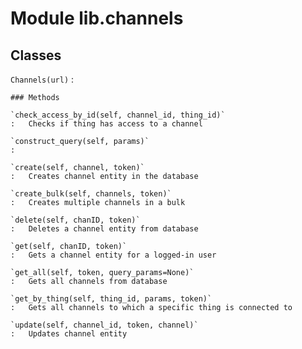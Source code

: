 Module lib.channels
===================

Classes
-------

`Channels(url)`
:   

    ### Methods

    `check_access_by_id(self, channel_id, thing_id)`
    :   Checks if thing has access to a channel

    `construct_query(self, params)`
    :

    `create(self, channel, token)`
    :   Creates channel entity in the database

    `create_bulk(self, channels, token)`
    :   Creates multiple channels in a bulk

    `delete(self, chanID, token)`
    :   Deletes a channel entity from database

    `get(self, chanID, token)`
    :   Gets a channel entity for a logged-in user

    `get_all(self, token, query_params=None)`
    :   Gets all channels from database

    `get_by_thing(self, thing_id, params, token)`
    :   Gets all channels to which a specific thing is connected to

    `update(self, channel_id, token, channel)`
    :   Updates channel entity